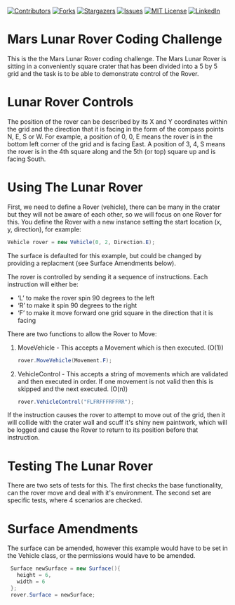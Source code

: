 <!-- PROJECT SHIELDS -->
<!--
*** I'm using markdown "reference style" links for readability.
*** Reference links are enclosed in brackets [ ] instead of parentheses ( ).
*** See the bottom of this document for the declaration of the reference variables
*** for contributors-url, forks-url, etc. This is an optional, concise syntax you may use.
*** https://www.markdownguide.org/basic-syntax/#reference-style-links
-->
[![Contributors][contributors-shield]][contributors-url]
[![Forks][forks-shield]][forks-url]
[![Stargazers][stars-shield]][stars-url]
[![Issues][issues-shield]][issues-url]
[![MIT License][license-shield]][license-url]
[![LinkedIn][linkedin-shield]][linkedin-url]

# Mars Lunar Rover Coding Challenge
This is the the Mars Lunar Rover coding challenge. The Mars Lunar Rover is sitting in a conveniently square crater that has been divided into a 5 by 5 grid and the task is to be able to demonstrate control of the Rover.

# Lunar Rover Controls
The position of the rover can be described by its X and Y coordinates within the grid and the direction that it is facing in the form of the compass points N, E, S or W.
For example, a position of 0, 0, E means the rover is in the bottom left corner of the grid and is facing East. A position of 3, 4, S means the rover is in the 4th square along and the 5th (or top) square up and is facing South.

# Using The Lunar Rover
First, we need to define a Rover (vehicle), there can be many in the crater but they will not be aware of each other, so we will focus on one Rover for this. You define the Rover with a new instance setting the start location (x, y, direction), for example: 
   ```c#
   Vehicle rover = new Vehicle(0, 2, Direction.E);
   ```
The surface is defaulted for this example, but could be changed by providing a replacment (see Surface Amendments below). 

The rover is controlled by sending it a sequence of instructions. Each instruction will either be:
 * ‘L’ to make the rover spin 90 degrees to the left
 * ‘R’ to make it spin 90 degrees to the right
 * ‘F’ to make it move forward one grid square in the direction that it is facing

There are two functions to allow the Rover to Move:
1. MoveVehicle - This accepts a Movement which is then executed. (O(1))
   ```c#
   rover.MoveVehicle(Movement.F);
   ```
2. VehicleControl - This accepts a string of movements which are validated and then executed in order. If one movement is not valid then this is skipped and the next executed. (O(n))
   ```c#
   rover.VehicleControl("FLFRFFFRFFRR");
   ```

If the instruction causes the rover to attempt to move out of the grid, then it will collide with the crater wall and scuff it's shiny new paintwork, which will be logged and cause the Rover to return to its position before that instruction.

# Testing The Lunar Rover
There are two sets of tests for this. The first checks the base functionality, can the rover move and deal with it's environment. The second set are specific tests, where 4 scenarios are checked.

# Surface Amendments
The surface can be amended, however this example would have to be set in the Vehicle class, or the permissions would have to be amended.
   ```c#
    Surface newSurface = new Surface(){
      height = 6,
      width = 6
    };
    rover.Surface = newSurface;
   ```


<!-- MARKDOWN LINKS & IMAGES -->
<!-- https://www.markdownguide.org/basic-syntax/#reference-style-links -->
[contributors-shield]: https://img.shields.io/github/contributors/Steeberson/MarsRover.svg?style=for-the-badge
[contributors-url]: https://github.com/Steeberson/MarsRover/graphs/contributors
[forks-shield]: https://img.shields.io/github/forks/Steeberson/MarsRover.svg?style=for-the-badge
[forks-url]: https://github.com/Steeberson/MarsRover/network/members
[stars-shield]: https://img.shields.io/github/stars/Steeberson/MarsRover.svg?style=for-the-badge
[stars-url]: https://github.com/Steeberson/MarsRover/stargazers
[issues-shield]: https://img.shields.io/github/issues/Steeberson/MarsRover.svg?style=for-the-badge
[issues-url]: https://github.com/Steeberson/MarsRover/issues
[license-shield]: https://img.shields.io/github/license/Steeberson/MarsRover.svg?style=for-the-badge
[license-url]: https://github.com/Steeberson/MarsRover/blob/master/LICENSE.txt
[linkedin-shield]: https://img.shields.io/badge/-LinkedIn-black.svg?style=for-the-badge&logo=linkedin&colorB=555
[linkedin-url]: https://www.linkedin.com/in/steven-horton-a11331115

